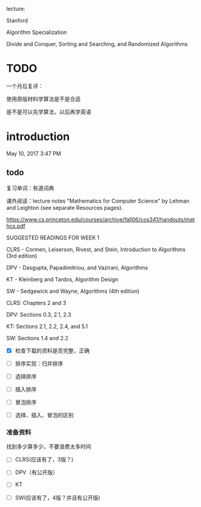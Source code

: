 lecture:
Stanford
Algorithm Specialization
Divide and Conquer, Sorting and Searching, and Randomized Algorithms

# TODO
一个月后复评：
使用原版材料学算法是不是合适
是不是可以先学算法，以后再学英语

# introduction
May 10, 2017 3:47 PM

## todo
复习单词：有道词典
课外阅读：lecture notes "Mathematics for Computer Science" by Lehman and Leighton (see separate Resources pages).
https://www.cs.princeton.edu/courses/archive/fall06/cos341/handouts/mathcs.pdf

SUGGESTED READINGS FOR WEEK 1
CLRS - Cormen, Leiserson, Rivest, and Stein, Introduction to Algorithms (3rd edition)
DPV - Dasgupta, Papadimitriou, and Vazirani, Algorithms
KT - Kleinberg and Tardos, Algorithm Design
SW - Sedgewick and Wayne, Algorithms (4th edition)
CLRS: Chapters 2 and 3
DPV: Sections 0.3, 2.1, 2.3
KT: Sections 2.1, 2.2, 2.4, and 5.1
SW: Sections 1.4 and 2.2

- [x] 检查下载的资料是否完整，正确
- [ ] 排序实现：归并排序
- [ ] 选择排序
- [ ] 插入排序
- [ ] 冒泡排序
- [ ] 选择、插入、冒泡的区别

### 准备资料
找到多少算多少，不要浪费太多时间

- [ ] CLRS(应该有了，3版？)
- [ ] DPV（有公开版）
- [ ] KT
- [ ] SW(应该有了，4版？并且有公开版)
